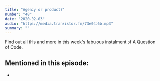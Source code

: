 ```yaml
---
title: "Agency or product?"
number: "48"
date: "2020-02-03"
audio: "https://media.transistor.fm/73e04c6b.mp3"
summary: ""
---
```


Find out all this and more in this week's fabulous instalment of A Question of Code.

## Mentioned in this episode:

* []()